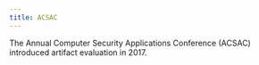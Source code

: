 ```yaml
---
title: ACSAC
---
```


The Annual Computer Security Applications Conference (ACSAC) introduced artifact evaluation in 2017.
